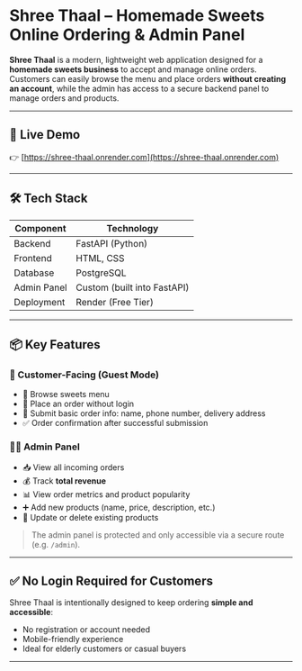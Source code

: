#  Shree Thaal – Homemade Sweets Online Ordering & Admin Panel

**Shree Thaal** is a modern, lightweight web application designed for a **homemade sweets business** to accept and manage online orders. Customers can easily browse the menu and place orders **without creating an account**, while the admin has access to a secure backend panel to manage orders and products.

---

## 🚀 Live Demo
👉 [https://shree-thaal.onrender.com](https://shree-thaal.onrender.com)

---

## 🛠️ Tech Stack

| Component      | Technology       |
|----------------|------------------|
| Backend        | FastAPI (Python) |
| Frontend       | HTML, CSS        |
| Database       | PostgreSQL       |
| Admin Panel    | Custom (built into FastAPI) |
| Deployment     | Render (Free Tier) |

---

## 📦 Key Features

### 🧾 Customer-Facing (Guest Mode)
- 🍭 Browse sweets menu
- 🛒 Place an order without login
- 📄 Submit basic order info: name, phone number, delivery address
- ✅ Order confirmation after successful submission

### 🧑‍💼 Admin Panel
- 📥 View all incoming orders
- 💰 Track **total revenue**
- 📊 View order metrics and product popularity
- ➕ Add new products (name, price, description, etc.)
- 📝 Update or delete existing products

> The admin panel is protected and only accessible via a secure route (e.g. `/admin`).

---

## ✅ No Login Required for Customers

Shree Thaal is intentionally designed to keep ordering **simple and accessible**:
- No registration or account needed
- Mobile-friendly experience
- Ideal for elderly customers or casual buyers

---


